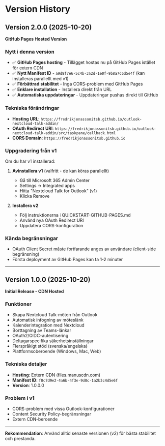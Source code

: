 # Version History

## Version 2.0.0 (2025-10-20)

**GitHub Pages Hosted Version**

### Nytt i denna version

- ✅ **GitHub Pages hosting** - Tillägget hostas nu på GitHub Pages istället för extern CDN
- ✅ **Nytt Manifest ID** - `a9d8f7e6-5c4b-3a2d-1e0f-9b8a7c6d5e4f` (kan installeras parallellt med v1)
- ✅ **Förbättrad stabilitet** - Inga CORS-problem med GitHub Pages
- ✅ **Enklare installation** - Installera direkt från URL
- ✅ **Automatiska uppdateringar** - Uppdateringar pushas direkt till GitHub

### Tekniska förändringar

- **Hosting URL**: `https://fredrikjonassonitsb.github.io/outlook-nextcloud-talk-addin/`
- **OAuth Redirect URI**: `https://fredrikjonassonitsb.github.io/outlook-nextcloud-talk-addin/src/taskpane/callback.html`
- **CORS Domain**: `https://fredrikjonassonitsb.github.io`

### Uppgradering från v1

Om du har v1 installerad:

1. **Avinstallera v1** (valfritt - de kan köras parallellt)
   - Gå till Microsoft 365 Admin Center
   - Settings → Integrated apps
   - Hitta "Nextcloud Talk for Outlook" (v1)
   - Klicka Remove

2. **Installera v2**
   - Följ instruktionerna i QUICKSTART-GITHUB-PAGES.md
   - Använd nya OAuth Redirect URI
   - Uppdatera CORS-konfiguration

### Kända begränsningar

- OAuth Client Secret måste fortfarande anges av användare (client-side begränsning)
- Första deployment av GitHub Pages kan ta 1-2 minuter

---

## Version 1.0.0 (2025-10-20)

**Initial Release - CDN Hosted**

### Funktioner

- Skapa Nextcloud Talk-möten från Outlook
- Automatisk infogning av möteslänk
- Kalenderintegration med Nextcloud
- Borttagning av Teams-länkar
- OAuth2/OIDC-autentisering
- Deltagarspecifika säkerhetsinställningar
- Flerspråkigt stöd (svenska/engelska)
- Plattformsoberoende (Windows, Mac, Web)

### Tekniska detaljer

- **Hosting**: Extern CDN (files.manuscdn.com)
- **Manifest ID**: `f8c7d9e2-4a6b-4f3e-9d8c-1a2b3c4d5e6f`
- **Version**: 1.0.0.0

### Problem i v1

- CORS-problem med vissa Outlook-konfigurationer
- Content Security Policy-begränsningar
- Extern CDN-beroende

---

**Rekommendation**: Använd alltid senaste versionen (v2) för bästa stabilitet och prestanda.

